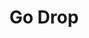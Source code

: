 ---
title: Go Drop
year: 2025
description: A fast, local file-sharing server in Go that lets anyone on the same network upload, view, and download files via their browser.
role: Solo Developer
technologies: Go
githubUrl: https://github.com/davidumoru/go-drop
---